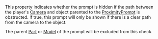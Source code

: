 This property indicates whether the prompt is hidden if the path between the player's [Camera](https://developer.roblox.com/en-us/api-reference/class/Camera) and object parented to the [ProximityPrompt](https://developer.roblox.com/en-us/api-reference/class/ProximityPrompt) is obstructed. If true, this prompt will only be shown if there is a clear path from the camera to the object.

The parent [Part](https://developer.roblox.com/en-us/api-reference/class/Part) or [Model](https://developer.roblox.com/en-us/api-reference/class/Model) of the prompt will be excluded from this check.